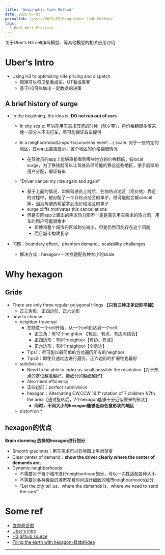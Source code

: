 ```yaml
---
title: 'Geographic Code Method'
date: 2025-07-03
permalink: /posts/2025/07/Geographic Code Method/
tags:
  - Real Work Practice
---
```




关于Uber‘s H3 cell编码模型、等其他模型的相关应用介绍

# Uber‘s Intro

* Using H3 to optimizing ride pricing and dispatch 
  * 同理可以将卫星看成车、UT看成乘客
  * 基于H3可以做出一定数据的决策

## A brief history of surge

* In the beginning, the idea is :**DO not run out of cars**

  * In city scale: 可以在用车需求旺盛的时候（除夕等），将价格翻很多倍来使一部分人不去打车，尽可能保证有车提供
  * In a neighborhood(a sports/concerns event ...) scale: 对于一些特定的地区，在app上直接显示，这个地区的价格翻倍情况
    * 在驾驶员的app上能够直接看到哪些地方的价格翻倍，有local surge，为了挣钱就可以让驾驶员尽可能的靠近这些地区，便于后续的用户分配，保证有车

  * ”Driver cancel my ride again and again“
    * 基于上面的情况，如果驾驶员上线后，在向热点地区（高价格）靠近的过程中，被分配了一个非热点地区的单子，很可能就会被cancel掉，因为驾驶员希望拿到高价格地区的单子
    * surge cliffs motivates this cancellations
    * 但是实际app上画出的需求热力图不一定是真实用车需求的热力图，用车的用户可能很集中
      * 即使将整个城市的区域划分减小，但是仍然可能存在这个问题
      * 而且城市构建复杂

* 问题：boundary effect、phantom demand、scalability challenges

  * 解决方式：hexagon-一次性适配各种大小的scale

# Why hexagon

## Grids

* There are only three regular polygonal tilings **【只有三种正多边形平铺】**
  * 正三角形、正四边形、正六边形
* how to choose 
  * neighbor traversal 
    * 在随意一个cell开始，从一个cell到达另一个cell
      * 正三角：有12个neighbor 【有边、有点、有边点结合】
      * 正四边形：有8个neighbor【有边、有点】
      * 正六边形：有6个neighbor【全是边】
    * Tips1：尽可能以最简单的方式遍历所有的neighbor
    * Tips2：即使只通过边进行遍历，正六边形的扩展性也最好
  * subdivision
    * Need to be able to index as small possible the resolution【对于热点的定位越准越好，能细分的越细越好】
    * Also need efficiency
    * 正四边形：perfect subdivision
    * hexagon：Alternating CW,CCW 19.1° rotation of 7 children 1/7th the area【通过旋转后，7个hexagon能够十分近似原来的形状】
      * **同时，不同大小的hexagon能够近似任意形状的地区**
  * distortion
    * 

## hexagon的优点

**Brain storming 选择的hexagon进行划分**

* Smooth  gradients：用车需求可以在地图上平滑渐变
* Clear center of demand：**show the driver clearly where the center of demands are.**
* Dynamic neighborhoods
  * 不需要对于每个城市进行neighborhood划分，可以一次性适配各种大小
  * 不需要对各种类型的城市花费时间进行细致的城市neighborhoods划分
  * “Let the city tell us，where the demands is，where we need to send the cars“





# Some ref

* [直观感受图](https://wolf-h3-viewer.glitch.me/)
* [Uber's Intro](https://www.uber.com/en-SG/blog/h3/)
* [H3 github source](https://github.com/uber/h3?uclick_id=ee5cdcad-cb1a-4c9a-b2a6-10373f95f0d4)
* [Tiling the earth with hexagon-具体的idea](https://www.youtube.com/watch?v=ay2uwtRO3QE)










------

